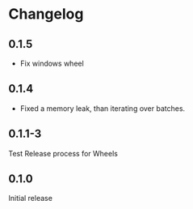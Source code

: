 # Changelog

## 0.1.5

* Fix windows wheel

## 0.1.4

* Fixed a memory leak, than iterating over batches.

## 0.1.1-3

Test Release process for Wheels

## 0.1.0

Initial release
